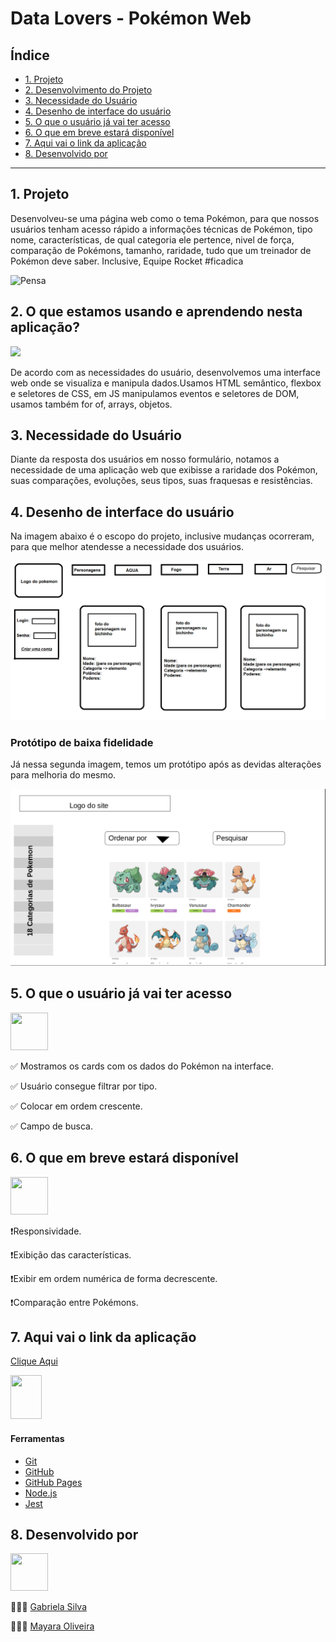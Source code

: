 
# Data Lovers - Pokémon Web 


## Índice

* [1. Projeto](#1-projeto)
* [2. Desenvolvimento do Projeto](#2-desenvolvimento-do-projeto)
* [3. Necessidade do Usuário](#3-necessidade-do-usuário)
* [4. Desenho de interface do usuário](#4-desenho-de-interface-do-usuário)
* [5. O que o usuário já vai ter acesso](#5-o-que-o-usuário-já-vai-ter-acesso)
* [6. O que em breve estará disponível](#6-o-que-em-breve-já-vai-ter-acesso)
* [7. Aqui vai o link da aplicação](#7-aqui-vai-o-link-da-aplicação)
* [8. Desenvolvido por](#8-desenvolvido-por)

***


## 1. Projeto

Desenvolveu-se uma página web como o tema Pokémon, para que nossos usuários tenham acesso rápido
a informações técnicas de Pokémon, tipo nome, características, de qual categoria ele pertence, 
nivel de força, comparação de Pokémons, tamanho, raridade, tudo que um treinador de Pokémon
deve saber. Inclusive, Equipe Rocket #ficadica

![Pensa](https://www.itel.gov.ao/uploads/mundo/tenor.gif)
 

## 2. O que estamos usando e aprendendo nesta aplicação?
![](https://i.pinimg.com/originals/35/98/8b/35988bf09ce2be958e36f4bc8f4575d1.gif")

De acordo com as necessidades do usuário, desenvolvemos uma interface web onde 
se visualiza e manipula dados.Usamos HTML semântico, flexbox e seletores de CSS,
em JS manipulamos eventos e seletores de DOM, usamos também for of, arrays, objetos.


## 3. Necessidade do Usuário

Diante da resposta dos usuários em nosso formulário, notamos a necessidade de uma aplicação
web que exibisse a raridade dos Pokémon, suas comparações, evoluções, seus tipos, 
suas fraquesas e resistências.

## 4. Desenho de interface do usuário 

Na imagem abaixo é o  escopo do projeto, inclusive mudanças ocorreram, para que melhor 
atendesse a necessidade dos usuários. 

![escopo](escopo.jpg)

### Protótipo de baixa fidelidade
Já nessa segunda imagem, temos um protótipo após as devidas alterações para melhoria do mesmo. 

![prototipo](prototipo.jpg)


## 5. O que o usuário já vai ter acesso 
<img src= "https://miro.medium.com/max/1600/1*XZ3TXibcnhNic2dCQSKIbg.gif" width="60" height="60" />

✅ Mostramos os cards com os dados do Pokémon na interface.

✅ Usuário consegue filtrar por tipo.

✅ Colocar em ordem crescente.

✅ Campo de busca.



## 6. O que em breve estará disponível
<img src= "https://i.pinimg.com/originals/c6/f1/3b/c6f13b01a53d7152d7f235838efe5a09.gif" width="60" height="60" />

❗️Responsividade.

❗️Exibição das características.

❗️Exibir em ordem numérica de forma decrescente.

❗️Comparação entre Pokémons.


## 7. Aqui vai o link da aplicação 

[Clique Aqui](https://gabrielasilva1991.github.io/SAP005-data-lovers/)

<img src= "https://media.tenor.co/images/13d1b01ced648f09f42507b2acc44cd2/raw" width="50" height="70" /> 


#### Ferramentas

* [Git](https://git-scm.com/)
* [GitHub](https://github.com/)
* [GitHub Pages](https://pages.github.com/)
* [Node.js](https://nodejs.org/)
* [Jest](https://jestjs.io/)


## 8. Desenvolvido por
<img src= "https://media1.tenor.com/images/8b6c34504e2855d9a19a5b168155f3d6/tenor.gif?itemid=16327495" width="60" height="60" />

👩🏻‍💻 [Gabriela Silva](https://github.com/gabrielasilva1991)

👩🏾‍💻 [Mayara Oliveira](https://github.com/apretamayara)
